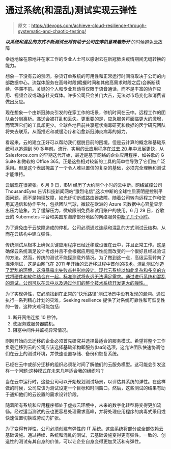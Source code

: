 # 通过系统(和混乱)测试实现云弹性

> 原文：<https://devops.com/achieve-cloud-resilience-through-systematic-and-chaotic-testing/>

***以系统和混乱的方式不断测试云将有助于公司在停机意味着断开*** 的时候避免云故障

幸运地躲在原地并在家工作的专业人士可以感谢云在新冠肺炎疫情期间无缝转换的能力。

想象一下没有云的禁闭。杂货订单系统的可用性和正常运行时间将取决于公司的内部数据中心。流媒体服务在高峰时段(晚餐时间和其他高需求时段之后)会断断续续、停滞不前。关键的个人和专业互动将仅限于语音通话，而不是丰富的协作应用、视频会议或动态社交媒体。许多公司只会关门大吉，无法对市场变化和消费者做出反应。

现在想象一个由新冠肺炎引发的在家工作的场景，停机时间在云中。远程工作的团队会分崩离析。递送会被打乱和丢失。更重要的是，应急服务将面临更大的激增，而管理它们的工具却更少。全球各地目前共享冠状病毒研究和数据的医学研究团队将失去联系，从而推迟和减缓治疗和治愈新冠肺炎病毒的努力。

看起来，云的建立正好可以帮助我们摆脱目前的困境。但是云计算的概念和基础系统可以追溯到 50 多年前。流行、实用的云应用程序[在过去 20 年](https://www.computerweekly.com/feature/A-history-of-cloud-computing)中发展更快，从 Salesforce.com 的早期迭代开始，最近是基于网络的企业应用程序，如谷歌的 G Suite 和微软的 Office 365。正是这些相对较新的工具的简单性导致了它们被广泛采用。但是这个表层掩盖了一个令人难以置信的复杂的基础，必须完全理解和测试才能维持。

云层现在很紧张。6 月 9 日，IBM 经历了大约两个小时的云中断。网络监控公司 ThousandEyes 告诉科技新闻网站“激烈电信”,这次中断的全球性质表明是控制平面问题，而不是物理故障，如光纤切断或路由器故障。随着公司转向远程工作和使用其通信和协作平台，包括团队气球，微软在欧洲的 Azure 云数据中心容量显示出压力迹象。为了缓解压力，微软限制免费和试用账户的使用。6 月 29 日，谷歌云的 Kubernetes 平台和美国东海岸部分地区的网络服务[中断了几个小时](https://www.theregister.com/AMP/2020/06/29/google_cloud_outage/)。

为了避免由于云故障造成的停机，公司必须通过连续和混乱的方式测试云结构，从而在云结构中建立弹性。

传统测试从根本上确保关键应用程序已经迁移或设置在云中，并且正常工作。这是确保云系统满足设计考虑并且不会根据应用程序性能而改变的一个很好且经过验证的方法。然而，传统的测试不能探测意外情况。为了做到这一点，高级运营转向了混沌测试，这是由网飞在 2011 年开始的云迁移过程中首创的[技术。混乱测试创造了混乱的环境，这将暴露出失败点并影响设计。现代云系统以如此复杂和多变的方式将硬件和软件结合在一起，标准测试将永远无法满足需求。通过进行系统和混乱的测试，公司可以在云中以及通过他们的整个技术系统开发更大的弹性。](https://netflixtechblog.com/the-netflix-simian-army-16e57fbab116)

为了实现弹性，它必须找到在正常的“快乐路径”测试场景中没有发现的漏洞。通过执行一系列精心计划的灾难，Seeking resilience 提供了对系统可靠性和可恢复性的一瞥。这种灾难可能包括:

1.  断开网络连接 10 秒钟。
2.  使服务或服务器脱机。
3.  阻塞中间件并监视异常情况。

刚刚开始向云迁移的企业必须首先研究并选择最适合的服务模式。希望将整个工作负载迁移到云的公司应该选择基础架构即服务(IaaS)选项，这允许团队快速协调他们在云上的测试环境，并快速设置存储、备份和恢复系统。

已经在云中或部分迁移的组织必须花时间了解他们的云服务模型。这可能会引发这样一个问题:这种模式在未来几年适合我的组织吗？

当在云中运行时，这些公司可以开始规划测试场景，以评估其系统的弹性。在这样做的时候，公司应该为测试设定一个目标和时间窗口。然后，这些测试的结果有助于通知他们的云设置的需求设计阶段。

随着所有系统和应用程序都处于虚拟云环境中，未来的数字化转型将变得更加流畅。经过适当测试的云也更容易处理需求高峰，并将处理应用程序的病毒式采用或快速位置切换或劳动力扩张。

为了变得有弹性，公司必须创建有弹性的 IT 系统。这些系统将部分或全部依赖云基础设施。通过持续、系统和混乱的测试，云基础设施变得更有弹性。一致的、创造性的测试有其自身的价值，可以让企业自身变得更加灵活和有弹性。